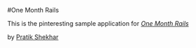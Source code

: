 #One Month Rails

This is the pinteresting sample application for
[*One Month Rails*](http://onemonthrails.com)

by [Pratik Shekhar](http://mattangriffel.com)